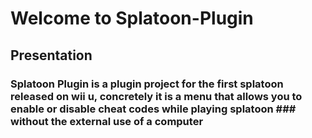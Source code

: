 # Welcome to Splatoon-Plugin
## Presentation
### Splatoon Plugin is a plugin project for the first splatoon released on wii u, concretely it is a menu that allows you to enable or disable cheat codes while playing splatoon  ### without the external use of a computer
